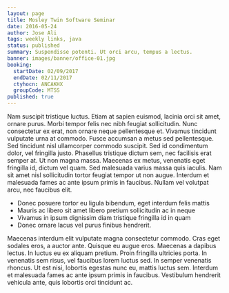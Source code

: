 ```yaml
---
layout: page
title: Mosley Twin Software Seminar
date: 2016-05-24
author: Jose Ali
tags: weekly links, java
status: published
summary: Suspendisse potenti. Ut orci arcu, tempus a lectus.
banner: images/banner/office-01.jpg
booking:
  startDate: 02/09/2017
  endDate: 02/11/2017
  ctyhocn: ANCAKHX
  groupCode: MTSS
published: true
---
```

Nam suscipit tristique luctus. Etiam at sapien euismod, lacinia orci sit amet, ornare purus. Morbi tempor felis nec nibh feugiat sollicitudin. Nunc consectetur ex erat, non ornare neque pellentesque et. Vivamus tincidunt vulputate urna at commodo. Fusce accumsan a metus sed pellentesque. Sed tincidunt nisl ullamcorper commodo suscipit. Sed id condimentum dolor, vel fringilla justo. Phasellus tristique dictum sem, nec facilisis erat semper at. Ut non magna massa. Maecenas ex metus, venenatis eget fringilla id, dictum vel quam. Sed malesuada varius massa quis iaculis. Nam sit amet nisl sollicitudin tortor feugiat tempor ut non augue. Interdum et malesuada fames ac ante ipsum primis in faucibus. Nullam vel volutpat arcu, nec faucibus elit.

* Donec posuere tortor eu ligula bibendum, eget interdum felis mattis
* Mauris ac libero sit amet libero pretium sollicitudin ac in neque
* Vivamus in ipsum dignissim diam tristique fringilla id in quam
* Donec ornare lacus vel purus finibus hendrerit.

Maecenas interdum elit vulputate magna consectetur commodo. Cras eget sodales eros, a auctor ante. Quisque eu augue eros. Maecenas a dapibus lectus. In luctus eu ex aliquam pretium. Proin fringilla ultricies porta. In venenatis sem risus, vel faucibus lorem luctus sed. In semper venenatis rhoncus. Ut est nisi, lobortis egestas nunc eu, mattis luctus sem. Interdum et malesuada fames ac ante ipsum primis in faucibus. Vestibulum hendrerit vehicula ante, quis lobortis orci tincidunt ac.
